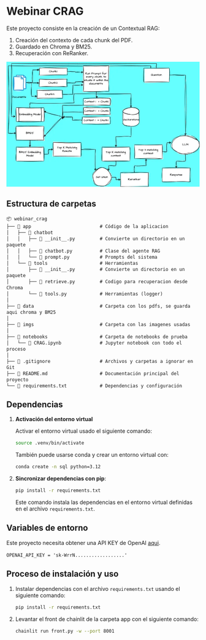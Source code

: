 # Webinar CRAG

Este proyecto consiste en la creación de un Contextual RAG:
1. Creación del contexto de cada chunk del PDF.
2. Guardado en Chroma y BM25.
3. Recuperación con ReRanker.

![crag](imgs/crag.webp)

## Estructura de carpetas

```plaintext
📦 webinar_crag
├── 📁 app                         # Código de la aplicacion
│   ├── 📁 chatbot    
│   │   ├── 📄 __init__.py         # Convierte un directorio en un paquete
│   │   ├── 📄 chatbot.py          # Clase del agente RAG 
│   │   └── 📄 prompt.py           # Prompts del sistema
│   └── 📁 tools                   # Herramientas 
│       ├── 📄 __init__.py         # Convierte un directorio en un paquete
│       ├── 📄 retrieve.py         # Codigo para recuperacion desde Chroma
│       └── 📄 tools.py            # Herramientas (logger)
│
├── 📁 data                        # Carpeta con los pdfs, se guarda aqui chroma y BM25
│
├── 📁 imgs                        # Carpeta con las imagenes usadas
│
├── 📁 notebooks                   # Carpeta de notebooks de prueba
│   └── 📄 CRAG.ipynb              # Jupyter notebook con todo el proceso
│
├── 📄 .gitignore                  # Archivos y carpetas a ignorar en Git
├── 📄 README.md                   # Documentación principal del proyecto
└── 📄 requirements.txt            # Dependencias y configuración 
```


## Dependencias

1. **Activación del entorno virtual**

    Activar el entorno virtual usado el siguiente comando:

    ```bash
    source .venv/bin/activate
    ```

    También puede usarse conda y crear un entorno virtual con:
     ```bash
    conda create -n sql python=3.12
    ```

2. **Sincronizar dependencias con pip**:

    ```bash
    pip install -r requirements.txt
    ```

    Este comando instala las dependencias en el entorno virtual definidas en el archivo `requirements.txt`. 

## Variables de entorno

Este proyecto necesita obtener una API KEY de OpenAI [aqui](https://platform.openai.com/api-keys).

`OPENAI_API_KEY = 'sk-WrrN..................'`




## Proceso de instalación y uso

1. Instalar dependencias con el archivo `requirements.txt` usando el siguiente comando:
    ```bash
    pip install -r requirements.txt
    ```


2. Levantar el front de chainlit de la carpeta app con el siguiente comando:
    ```bash
    chainlit run front.py -w --port 8001
    ```

